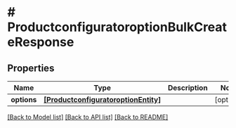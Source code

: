 # # ProductconfiguratoroptionBulkCreateResponse


## Properties


Name | Type | Description | Notes
------------ | ------------- | ------------- | -------------
**options**| [**[ProductconfiguratoroptionEntity]**](ProductconfiguratoroptionEntity.md) |   | [optional]


[[Back to Model list]](../../README.md#models) [[Back to API list]](../../README.md#endpoints) [[Back to README]](../../README.md)